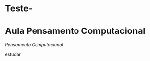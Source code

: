 # Teste-
<h1>Aula Pensamento Computacional</h1>

<cite>Pensamento Computacional
<main></main> estudar
